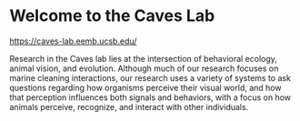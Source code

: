# Welcome to the Caves Lab
https://caves-lab.eemb.ucsb.edu/

Research in the Caves lab lies at the intersection of behavioral ecology, animal vision, and evolution. Although much of our research focuses on marine cleaning interactions, our research uses a variety of systems to ask questions regarding how organisms perceive their visual world, and how that perception influences both signals and behaviors, with a focus on how animals perceive, recognize, and interact with other individuals.
